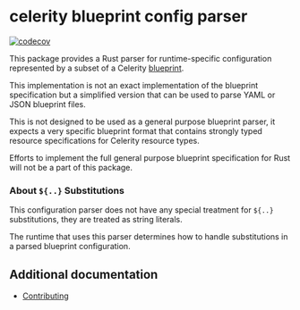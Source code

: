 # celerity blueprint config parser

[![codecov](https://codecov.io/gh/two-hundred/celerity/graph/badge.svg?token=u1SKOg58yo&flag=runtime-lib-blueprint-config-parser)](https://codecov.io/gh/two-hundred/celerity)

This package provides a Rust parser for runtime-specific configuration represented by a subset of a Celerity [blueprint](https://www.celerityframework.io/docs/blueprint/specification).

This implementation is not an exact implementation of the blueprint specification but a simplified version that can be used to parse YAML or JSON blueprint files.

This is not designed to be used as a general purpose blueprint parser, it expects a very specific blueprint format that contains strongly typed resource specifications for Celerity resource types.

Efforts to implement the full general purpose blueprint specification for Rust will not be a part of this package.

### About `${..}` Substitutions

This configuration parser does not have any special treatment for `${..}` substitutions,
they are treated as string literals.

The runtime that uses this parser determines how to handle substitutions in a parsed blueprint configuration.

## Additional documentation

- [Contributing](../CONTRIBUTING.md)
